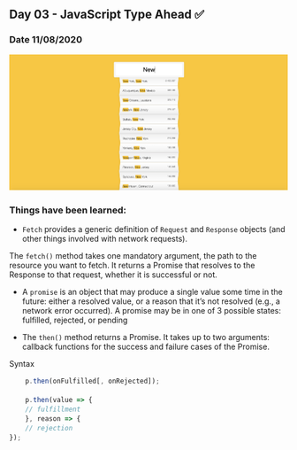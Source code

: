 ## Day 03 - JavaScript Type Ahead  ✅

### Date 11/08/2020

![Type Ahead](./Screenshot.png)

### Things have been learned:
- `Fetch` provides a generic definition of `Request` and `Response` objects (and other things involved with network requests).

The `fetch()` method takes one mandatory argument, the path to the resource you want to fetch. It returns a Promise that resolves to the Response to that request, whether it is successful or not.

-  A `promise` is an object that may produce a single value some time in the future: either a resolved value, or a reason that it’s not resolved (e.g., a network error occurred). A promise may be in one of 3 possible states: fulfilled, rejected, or pending

- The `then()` method returns a Promise. It takes up to two arguments: callback functions for the success and failure cases of the Promise.

Syntax
```js
    p.then(onFulfilled[, onRejected]);

    p.then(value => {
    // fulfillment
    }, reason => {
    // rejection
});
```








